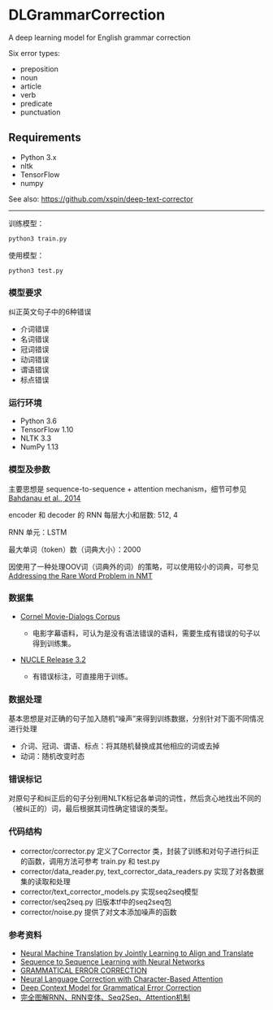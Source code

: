 # DLGrammarCorrection
A deep learning model for English grammar correction

Six error types:
- preposition
- noun
- article
- verb
- predicate
- punctuation

## Requirements
- Python 3.x
- nltk
- TensorFlow
- numpy

See also: https://github.com/xspin/deep-text-corrector

---------------

训练模型：

```bash
python3 train.py
```

使用模型：

```
python3 test.py
```

### 模型要求

纠正英文句子中的6种错误

- 介词错误
- 名词错误
- 冠词错误
- 动词错误
- 谓语错误
- 标点错误

### 运行环境

- Python 3.6
- TensorFlow 1.10
- NLTK 3.3
- NumPy 1.13

### 模型及参数

主要思想是 sequence-to-sequence + attention mechanism，细节可参见 [Bahdanau et al., 2014](http://arxiv.org/abs/1409.0473)

encoder 和 decoder 的 RNN 每层大小和层数: 512, 4

RNN 单元：LSTM

最大单词（token）数（词典大小）：2000

因使用了一种处理OOV词（词典外的词）的策略，可以使用较小的词典，可参见 [Addressing the Rare Word Problem in NMT](https://arxiv.org/pdf/1410.8206v4.pdf) 

### 数据集

- [Cornel Movie-Dialogs Corpus](http://www.cs.cornell.edu/~cristian/Cornell_Movie-Dialogs_Corpus.html)
  - 电影字幕语料，可认为是没有语法错误的语料，需要生成有错误的句子以得到训练集。

- [NUCLE Release 3.2](https://www.comp.nus.edu.sg/~nlp/conll14st.html)
  - 有错误标注，可直接用于训练。

### 数据处理

基本思想是对正确的句子加入随机“噪声”来得到训练数据，分别针对下面不同情况进行处理

- 介词、冠词、谓语、标点：将其随机替换成其他相应的词或去掉
- 动词：随机改变时态

### 错误标记

对原句子和纠正后的句子分别用NLTK标记各单词的词性，然后贪心地找出不同的（被纠正的）词，最后根据其词性确定错误的类型。

### 代码结构

- corrector/corrector.py 定义了Corrector 类，封装了训练和对句子进行纠正的函数，调用方法可参考 train.py 和 test.py
- corrector/data_reader.py, text_corrector_data_readers.py 实现了对各数据集的读取和处理
- corrector/text_corrector_models.py 实现seq2seq模型
- corrector/seq2seq.py 旧版本tf中的seq2seq包
- corrector/noise.py 提供了对文本添加噪声的函数

### 参考资料

- [Neural Machine Translation by Jointly Learning to Align and Translate](https://arxiv.org/abs/1409.0473)
- [Sequence to Sequence Learning with Neural Networks](https://arxiv.org/abs/1409.3215)
- [GRAMMATICAL ERROR CORRECTION](https://www.cse.iitb.ac.in/~krishnachaitanyagudi/btp_report.pdf)
- [Neural Language Correction with Character-Based Attention](https://arxiv.org/pdf/1603.09727.pdf)
- [Deep Context Model for Grammatical Error Correction](http://www.slate2017.org/papers/SLaTE_2017_paper_5.pdf)
- [完全图解RNN、RNN变体、Seq2Seq、Attention机制](https://zhuanlan.zhihu.com/p/28054589)

